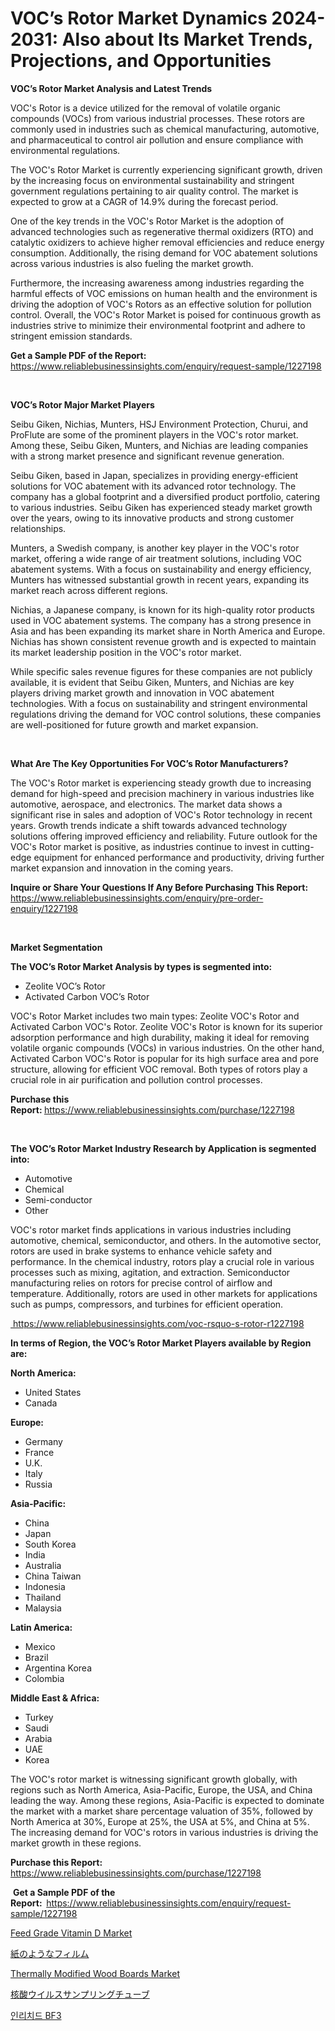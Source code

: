 <p><h1>VOC’s Rotor Market Dynamics 2024-2031: Also about Its Market Trends, Projections, and Opportunities</h1></p><p><strong>VOC’s Rotor Market Analysis and Latest Trends</strong></p>
<p><p>VOC's Rotor is a device utilized for the removal of volatile organic compounds (VOCs) from various industrial processes. These rotors are commonly used in industries such as chemical manufacturing, automotive, and pharmaceutical to control air pollution and ensure compliance with environmental regulations.</p><p>The VOC's Rotor Market is currently experiencing significant growth, driven by the increasing focus on environmental sustainability and stringent government regulations pertaining to air quality control. The market is expected to grow at a CAGR of 14.9% during the forecast period.</p><p>One of the key trends in the VOC's Rotor Market is the adoption of advanced technologies such as regenerative thermal oxidizers (RTO) and catalytic oxidizers to achieve higher removal efficiencies and reduce energy consumption. Additionally, the rising demand for VOC abatement solutions across various industries is also fueling the market growth.</p><p>Furthermore, the increasing awareness among industries regarding the harmful effects of VOC emissions on human health and the environment is driving the adoption of VOC's Rotors as an effective solution for pollution control. Overall, the VOC's Rotor Market is poised for continuous growth as industries strive to minimize their environmental footprint and adhere to stringent emission standards.</p></p>
<p><strong>Get a Sample PDF of the Report:&nbsp;</strong> <a href="https://www.reliablebusinessinsights.com/enquiry/request-sample/1227198">https://www.reliablebusinessinsights.com/enquiry/request-sample/1227198</a></p>
<p>&nbsp;</p>
<p><strong>VOC’s Rotor Major Market Players</strong></p>
<p><p>Seibu Giken, Nichias, Munters, HSJ Environment Protection, Churui, and ProFlute are some of the prominent players in the VOC's rotor market. Among these, Seibu Giken, Munters, and Nichias are leading companies with a strong market presence and significant revenue generation.</p><p>Seibu Giken, based in Japan, specializes in providing energy-efficient solutions for VOC abatement with its advanced rotor technology. The company has a global footprint and a diversified product portfolio, catering to various industries. Seibu Giken has experienced steady market growth over the years, owing to its innovative products and strong customer relationships.</p><p>Munters, a Swedish company, is another key player in the VOC's rotor market, offering a wide range of air treatment solutions, including VOC abatement systems. With a focus on sustainability and energy efficiency, Munters has witnessed substantial growth in recent years, expanding its market reach across different regions.</p><p>Nichias, a Japanese company, is known for its high-quality rotor products used in VOC abatement systems. The company has a strong presence in Asia and has been expanding its market share in North America and Europe. Nichias has shown consistent revenue growth and is expected to maintain its market leadership position in the VOC's rotor market.</p><p>While specific sales revenue figures for these companies are not publicly available, it is evident that Seibu Giken, Munters, and Nichias are key players driving market growth and innovation in VOC abatement technologies. With a focus on sustainability and stringent environmental regulations driving the demand for VOC control solutions, these companies are well-positioned for future growth and market expansion.</p></p>
<p>&nbsp;</p>
<p><strong>What Are The Key Opportunities For VOC’s Rotor Manufacturers?</strong></p>
<p><p>The VOC's Rotor market is experiencing steady growth due to increasing demand for high-speed and precision machinery in various industries like automotive, aerospace, and electronics. The market data shows a significant rise in sales and adoption of VOC's Rotor technology in recent years. Growth trends indicate a shift towards advanced technology solutions offering improved efficiency and reliability. Future outlook for the VOC's Rotor market is positive, as industries continue to invest in cutting-edge equipment for enhanced performance and productivity, driving further market expansion and innovation in the coming years.</p></p>
<p><strong>Inquire or Share Your Questions If Any Before Purchasing This Report:</strong> <a href="https://www.reliablebusinessinsights.com/enquiry/pre-order-enquiry/1227198">https://www.reliablebusinessinsights.com/enquiry/pre-order-enquiry/1227198</a></p>
<p>&nbsp;</p>
<p><strong>Market Segmentation</strong></p>
<p><strong>The VOC’s Rotor Market Analysis by types is segmented into:</strong></p>
<p><ul><li>Zeolite VOC’s Rotor</li><li>Activated Carbon VOC’s Rotor</li></ul></p>
<p><p>VOC's Rotor Market includes two main types: Zeolite VOC's Rotor and Activated Carbon VOC's Rotor. Zeolite VOC's Rotor is known for its superior adsorption performance and high durability, making it ideal for removing volatile organic compounds (VOCs) in various industries. On the other hand, Activated Carbon VOC's Rotor is popular for its high surface area and pore structure, allowing for efficient VOC removal. Both types of rotors play a crucial role in air purification and pollution control processes.</p></p>
<p><strong>Purchase this Report:&nbsp;</strong><a href="https://www.reliablebusinessinsights.com/purchase/1227198">https://www.reliablebusinessinsights.com/purchase/1227198</a></p>
<p>&nbsp;</p>
<p><strong>The VOC’s Rotor Market Industry Research by Application is segmented into:</strong></p>
<p><ul><li>Automotive</li><li>Chemical</li><li>Semi-conductor</li><li>Other</li></ul></p>
<p><p>VOC's rotor market finds applications in various industries including automotive, chemical, semiconductor, and others. In the automotive sector, rotors are used in brake systems to enhance vehicle safety and performance. In the chemical industry, rotors play a crucial role in various processes such as mixing, agitation, and extraction. Semiconductor manufacturing relies on rotors for precise control of airflow and temperature. Additionally, rotors are used in other markets for applications such as pumps, compressors, and turbines for efficient operation.</p></p>
<p><a href="https://www.reliablebusinessinsights.com/voc-rsquo-s-rotor-r1227198">&nbsp;https://www.reliablebusinessinsights.com/voc-rsquo-s-rotor-r1227198</a></p>
<p><strong>In terms of Region, the VOC’s Rotor Market Players available by Region are:</strong></p>
<p>
    <p> <strong> North America: </strong>
        <ul>
            <li>United States</li>
            <li>Canada</li>
        </ul>
        </p> 
    <p> <strong> Europe: </strong>
        <ul>
            <li>Germany</li>
            <li>France</li>
            <li>U.K.</li>
            <li>Italy</li>
            <li>Russia</li>
        </ul>
        </p> 
    <p> <strong> Asia-Pacific: </strong>
        <ul>
            <li>China</li>
            <li>Japan</li>
            <li>South Korea</li>
            <li>India</li>
            <li>Australia</li>
            <li>China Taiwan</li>
            <li>Indonesia</li>
            <li>Thailand</li>
            <li>Malaysia</li>
        </ul>
        </p> 
    <p> <strong> Latin America: </strong>
        <ul>
            <li>Mexico</li>
            <li>Brazil</li>
            <li>Argentina Korea</li>
            <li>Colombia</li>
        </ul>
        </p> 
    <p> <strong> Middle East & Africa: </strong>
        <ul>
            <li>Turkey</li>
            <li>Saudi</li>
            <li>Arabia</li>
            <li>UAE</li>
            <li>Korea</li>
        </ul>
    </p>
    </p>
<p><p>The VOC's rotor market is witnessing significant growth globally, with regions such as North America, Asia-Pacific, Europe, the USA, and China leading the way. Among these regions, Asia-Pacific is expected to dominate the market with a market share percentage valuation of 35%, followed by North America at 30%, Europe at 25%, the USA at 5%, and China at 5%. The increasing demand for VOC's rotors in various industries is driving the market growth in these regions.</p></p>
<p><strong>Purchase this Report: </strong><a href="https://www.reliablebusinessinsights.com/purchase/1227198">https://www.reliablebusinessinsights.com/purchase/1227198</a></p>
<p>&nbsp;<strong>Get a Sample PDF of the Report:&nbsp;&nbsp;</strong><a href="https://www.reliablebusinessinsights.com/enquiry/request-sample/1227198">https://www.reliablebusinessinsights.com/enquiry/request-sample/1227198</a></p>
<p><strong></strong></p>
<p><p><a href="https://github.com/arionmp/Market-Research-Report-List-3/blob/main/feed-grade-vitamin-d-market.md">Feed Grade Vitamin D Market</a></p><p><a href="https://github.com/schmahlson/Market-Research-Report-List-2/blob/main/9709471108019.md">紙のようなフィルム</a></p><p><a href="https://github.com/SheilaBruen2023/Market-Research-Report-List-1/blob/main/thermally-modified-wood-boards-market.md">Thermally Modified Wood Boards Market</a></p><p><a href="https://github.com/TerrellConn/Market-Research-Report-List-1/blob/main/7600765108021.md">核酸ウイルスサンプリングチューブ</a></p><p><a href="https://github.com/gambitz1998/Market-Research-Report-List-1/blob/main/6654220102713.md">인리치드 BF3</a></p></p>